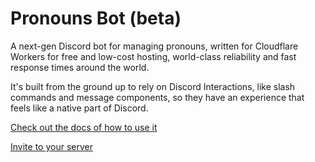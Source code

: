 # Pronouns Bot (beta)

A next-gen Discord bot for managing pronouns, written for Cloudflare Workers for free and low-cost hosting, world-class reliability and fast response times around the world.

It's built from the ground up to rely on Discord Interactions, like slash commands and message components, so they have an experience that feels like a native part of Discord.

[Check out the docs of how to use it](https://wlf.is/pronouns)

[Invite to your server](https://wlf.is/pronouns/invite)
